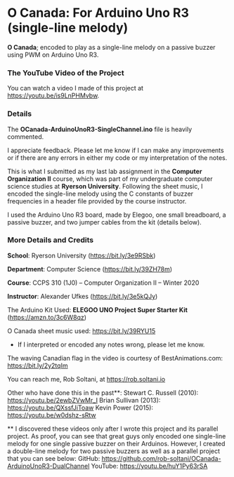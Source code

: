 # O Canada: For Arduino Uno R3 (single-line melody)

**O Canada**; encoded to play as a single-line melody on a passive buzzer using PWM on Arduino Uno R3.

### The YouTube Video of the Project
You can watch a video I made of this project at https://youtu.be/is9LnPHMvbw.

### Details
The **OCanada-ArduinoUnoR3-SingleChannel.ino** file is heavily commented.

I appreciate feedback.
Please let me know if I can make any improvements or if there are any errors in either my code or my interpretation of the notes.

This is what I submitted as my last lab assignment in the **Computer Organization II** course, which was part of my undergraduate computer science studies at **Ryerson University**. Following the sheet music, I encoded the single-line melody using the C constants of buzzer frequencies in a header file provided by the course instructor.

I used the Arduino Uno R3 board, made by Elegoo, one small breadboard, a passive buzzer, and two jumper cables from the kit (details below).

### More Details and Credits

**School**: Ryerson University (https://bit.ly/3e9RSbk)

**Department**: Computer Science (https://bit.ly/39ZH78m)

**Course**: CCPS 310 (1J0) – Computer Organization II – Winter 2020

**Instructor**: Alexander Ufkes (https://bit.ly/3e5kQJy)


The Arduino Kit Used: **ELEGOO UNO Project Super Starter Kit** (https://amzn.to/3c6W8qz)

O Canada sheet music used: https://bit.ly/39RYU15
* If I interpreted or encoded any notes wrong, please let me know.

The waving Canadian flag in the video is courtesy of BestAnimations.com: https://bit.ly/2y2tqIm

You can reach me, Rob Soltani, at https://rob.soltani.io

Other who have done this in the past**:
Stewart C. Russell (2010):  https://youtu.be/2ewbZVwMr_I
Brian Sullivan (2013):  https://youtu.be/QXssfJiToaw
Kevin Power (2015):  https://youtu.be/w0dshz-sRtw

** I discovered these videos only after I wrote this project and its parallel project.
   As proof, you can see that great guys only encoded one single-line melody for one single passive buzzer on their Arduinos.
   However, I created a double-line melody for two passive buzzers as well as a parallel project that you can see below:
   GitHub: https://github.com/rob-soltani/OCanada-ArduinoUnoR3-DualChannel
   YouTube: https://youtu.be/huY1Py63rSA
